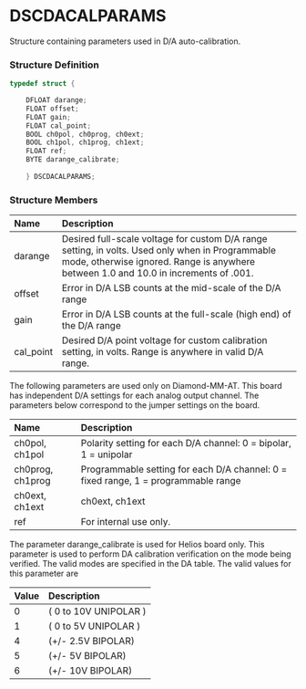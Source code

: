 # DSCDACALPARAMS

Structure containing parameters used in D/A auto-calibration.

### Structure Definition

```c
typedef struct { 

    DFLOAT darange; 
    FLOAT offset; 
    FLOAT gain; 
    FLOAT cal_point; 
    BOOL ch0pol, ch0prog, ch0ext; 
    BOOL ch1pol, ch1prog, ch1ext; 
    FLOAT ref; 
    BYTE darange_calibrate; 
    
    } DSCDACALPARAMS;
```

### Structure Members

| Name | Description |
| :--- | :--- |
| darange | Desired full-scale voltage for custom D/A range setting, in volts. Used only when in Programmable mode, otherwise ignored. Range is anywhere between 1.0 and 10.0 in increments of .001. |
| offset | Error in D/A LSB counts at the mid-scale of the D/A range |
| gain | Error in D/A LSB counts at the full-scale \(high end\) of the D/A range |
| cal\_point | Desired D/A point voltage for custom calibration setting, in volts. Range is anywhere in valid D/A range. |

The following parameters are used only on Diamond-MM-AT. This board has independent D/A settings for each analog output channel. The parameters below correspond to the jumper settings on the board.

| Name | Description |
| :--- | :--- |
| ch0pol, ch1pol | Polarity setting for each D/A channel: 0 = bipolar, 1 = unipolar |
| ch0prog, ch1prog | Programmable setting for each D/A channel: 0 = fixed range, 1 = programmable range |
| ch0ext, ch1ext | ch0ext, ch1ext |
| ref | For internal use only. |

The parameter darange\_calibrate is used for Helios board only. This parameter is used to perform DA calibration verification on the mode being verified. The valid modes are specified in the DA table. The valid values for this parameter are

| Value | Description |
| :--- | :--- |
| 0 | \( 0 to 10V UNIPOLAR \) |
| 1 | \( 0 to 5V UNIPOLAR \) |
| 4 | \(+/- 2.5V BIPOLAR\) |
| 5 | \(+/- 5V BIPOLAR\) |
| 6 | \(+/- 10V BIPOLAR\) |



